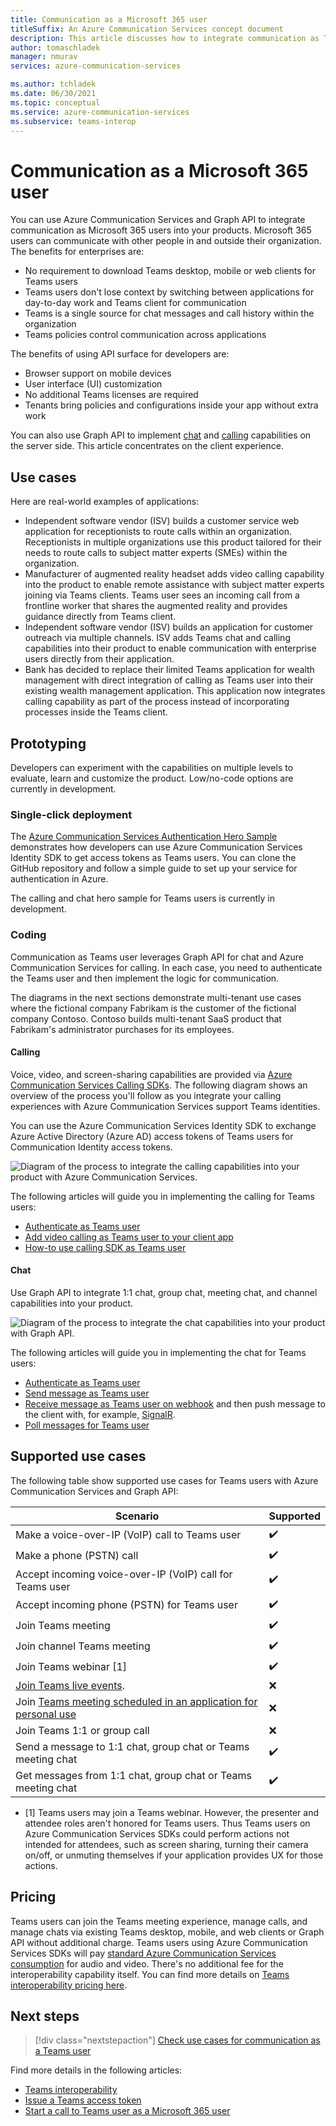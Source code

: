 ```yaml
---
title: Communication as a Microsoft 365 user
titleSuffix: An Azure Communication Services concept document
description: This article discusses how to integrate communication as Teams user with Azure Communication Services and Graph API.
author: tomaschladek
manager: nmurav
services: azure-communication-services

ms.author: tchladek
ms.date: 06/30/2021
ms.topic: conceptual
ms.service: azure-communication-services
ms.subservice: teams-interop
---
```

# Communication as a Microsoft 365 user

You can use Azure Communication Services and Graph API to integrate communication as Microsoft 365 users into your products. Microsoft 365 users can communicate with other people in and outside their organization. The benefits for enterprises are:
- No requirement to download Teams desktop, mobile or web clients for Teams users
- Teams users don't lose context by switching between applications for day-to-day work and Teams client for communication
- Teams is a single source for chat messages and call history within the organization
- Teams policies control communication across applications

The benefits of using API surface for developers are:
- Browser support on mobile devices
- User interface (UI) customization
- No additional Teams licenses are required
- Tenants bring policies and configurations inside your app without extra work


You can also use Graph API to implement [chat](/graph/api/resources/chat) and [calling](/graph/api/resources/call) capabilities on the server side. This article concentrates on the client experience.

## Use cases
Here are real-world examples of applications:
- Independent software vendor (ISV) builds a customer service web application for receptionists to route calls within an organization. Receptionists in multiple organizations use this product tailored for their needs to route calls to subject matter experts (SMEs) within the organization.
- Manufacturer of augmented reality headset adds video calling capability into the product to enable remote assistance with subject matter experts joining via Teams clients. Teams user sees an incoming call from a frontline worker that shares the augmented reality and provides guidance directly from Teams client.
- Independent software vendor (ISV) builds an application for customer outreach via multiple channels. ISV adds Teams chat and calling capabilities into their product to enable communication with enterprise users directly from their application. 
- Bank has decided to replace their limited Teams application for wealth management with direct integration of calling as Teams user into their existing wealth management application. This application now integrates calling capability as part of the process instead of incorporating processes inside the Teams client.

## Prototyping
Developers can experiment with the capabilities on multiple levels to evaluate, learn and customize the product. Low/no-code options are currently in development. 

### Single-click deployment

The [Azure Communication Services Authentication Hero Sample](../samples/trusted-auth-sample.md) demonstrates how developers can use Azure Communication Services Identity SDK to get access tokens as Teams users. You can clone the GitHub repository and follow a simple guide to set up your service for authentication in Azure.

The calling and chat hero sample for Teams users is currently in development.

### Coding

Communication as Teams user leverages Graph API for chat and Azure Communication Services for calling. In each case, you need to authenticate the Teams user and then implement the logic for communication. 

The diagrams in the next sections demonstrate multi-tenant use cases where the fictional company Fabrikam is the customer of the fictional company Contoso. Contoso builds multi-tenant SaaS product that Fabrikam's administrator purchases for its employees. 

#### Calling

Voice, video, and screen-sharing capabilities are provided via [Azure Communication Services Calling SDKs](./interop/teams-user-calling.md). The following diagram shows an overview of the process you'll follow as you integrate your calling experiences with Azure Communication Services support Teams identities. 

You can use the Azure Communication Services Identity SDK to exchange Azure Active Directory (Azure AD) access tokens of Teams users for Communication Identity access tokens. 

![Diagram of the process to integrate the calling capabilities into your product with Azure Communication Services.](./media/teams-identities/teams-identity-calling-overview.svg)

The following articles will guide you in implementing the calling for Teams users:
- [Authenticate as Teams user](../quickstarts/manage-teams-identity.md) 
- [Add video calling as Teams user to your client app](../quickstarts/voice-video-calling/get-started-with-voice-video-calling-custom-teams-client.md)
- [How-to use calling SDK as Teams user](../how-tos/cte-calling-sdk/manage-calls.md)

#### Chat

Use Graph API to integrate 1:1 chat, group chat, meeting chat, and channel capabilities into your product. 

![Diagram of the process to integrate the chat capabilities into your product with Graph API.](./media/teams-identities/teams-identity-chat-overview.png)

The following articles will guide you in implementing the chat for Teams users:
- [Authenticate as Teams user](/graph/auth-v2-user) 
- [Send message as Teams user](/graph/api/chat-post-messages)
- [Receive message as Teams user on webhook](/graph/teams-changenotifications-chatMessage) and then push message to the client with, for example, [SignalR](../../azure-signalr/signalr-overview.md).
- [Poll messages for Teams user](/graph/api/chat-list-messages)

## Supported use cases

The following table show supported use cases for Teams users with Azure Communication Services and Graph API:

| Scenario | Supported |
| --- | --- |
| Make a voice-over-IP (VoIP) call to Teams user | ✔️ |
| Make a phone (PSTN) call | ✔️ |
| Accept incoming voice-over-IP (VoIP) call for Teams user | ✔️ |
| Accept incoming phone (PSTN) for Teams user | ✔️ |
| Join Teams meeting | ✔️ |
| Join channel Teams meeting | ✔️ |
| Join Teams webinar [1] | ✔️ |
| [Join Teams live events](/microsoftteams/teams-live-events/what-are-teams-live-events).| ❌ |
| Join [Teams meeting scheduled in an application for personal use](https://www.microsoft.com/microsoft-teams/teams-for-home) | ❌ |
| Join Teams 1:1 or group call | ❌ |
| Send a message to 1:1 chat, group chat or Teams meeting chat| ✔️ |
| Get messages from 1:1 chat, group chat or Teams meeting chat | ✔️ |

- [1] Teams users may join a Teams webinar. However, the presenter and attendee roles aren't honored for Teams users. Thus Teams users on Azure Communication Services SDKs could perform actions not intended for attendees, such as screen sharing, turning their camera on/off, or unmuting themselves if your application provides UX for those actions.

## Pricing
Teams users can join the Teams meeting experience, manage calls, and manage chats via existing Teams desktop, mobile, and web clients or Graph API without additional charge. Teams users using Azure Communication Services SDKs will pay
[standard Azure Communication Services consumption](https://azure.microsoft.com/pricing/details/communication-services/) for audio and video. There's no additional fee for the interoperability capability itself. You can find more details on [Teams interoperability pricing here](./pricing/teams-interop-pricing.md).

## Next steps

> [!div class="nextstepaction"]
> [Check use cases for communication as a Teams user](./interop/custom-teams-endpoint-use-cases.md)

Find more details in the following articles:
- [Teams interoperability](./teams-interop.md)
- [Issue a Teams access token](../quickstarts/manage-teams-identity.md)
- [Start a call to Teams user as a Microsoft 365 user](../quickstarts/voice-video-calling/get-started-with-voice-video-calling-custom-teams-client.md)
